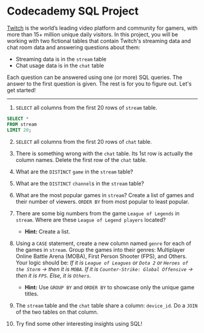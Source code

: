 # Codecademy SQL Project

[Twitch](https://www.twitch.tv) is the world’s leading video platform and community for gamers, with more than 15+ million unique daily visitors. In this project, you will be working with two fictional tables that contain Twitch's streaming data and chat room data and answering questions about them:

- Streaming data is in the `stream` table
- Chat usage data is in the `chat` table

Each question can be answered using one (or more) SQL queries. The answer to the first question is given. The rest is for you to figure out. Let's get started!

---

1. `SELECT` all columns from the first 20 rows of `stream` table.

```sql
SELECT *
FROM stream
LIMIT 20;
```

2. `SELECT` all columns from the first 20 rows of `chat` table.

3. There is something wrong with the `chat` table. Its 1st row is actually the column names. Delete the first row of the `chat` table.

4. What are the `DISTINCT` `game` in the `stream` table?

5. What are the `DISTINCT` `channel`s in the `stream` table?

6. What are the most popular games in `stream`? Create a list of games and their number of viewers. `ORDER BY` from most popular to least popular.

7. There are some big numbers from the game `League of Legends` in `stream`. Where are these `League of Legend players` located? 

    - **Hint:** Create a list.

8. Using a `CASE` statement, create a new column named `genre` for each of the games in `stream`. Group the games into their genres: Multiplayer Online Battle Arena (MOBA), First Person Shooter (FPS), and Others. Your logic should be: *If it is `League of Leagues` or `Dota 2` or `Heroes of the Storm` → then it is `MOBA`. If it is `Counter-Strike: Global Offensive` → then it is `FPS`. Else, it is `Others`.* 

    - **Hint:** Use `GROUP BY` and `ORDER BY` to showcase only the unique game titles.

9. The `stream` table and the `chat` table share a column: `device_id`. Do a `JOIN` of the two tables on that column.

10. Try find some other interesting insights using SQL!
